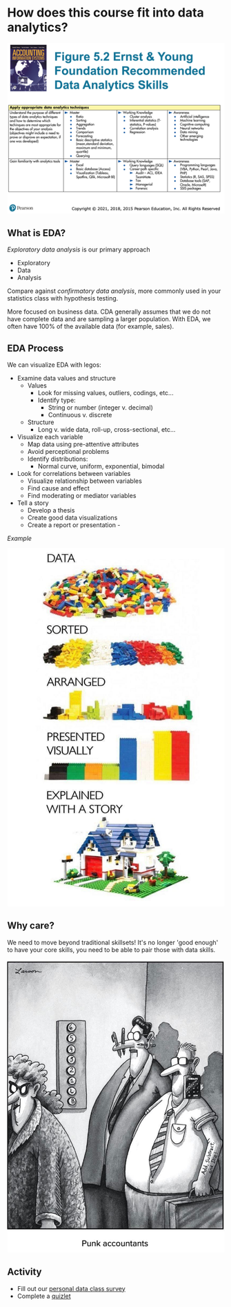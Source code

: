 <script src="/course_dv/presentation.js"></script>

# How does this course fit into data analytics?

![EY DA Skills](ey-da-skills.png)

## What is EDA?

*Exploratory data analysis* is our primary approach

- Exploratory
- Data
- Analysis

Compare against *confirmatory data analysis*, more commonly used in your statistics class with hypothesis testing.

More focused on business data. CDA generally assumes that we do not have complete data and are sampling a larger population. With EDA, we often have 100% of the available data (for example, sales).
## EDA Process

We can visualize EDA with legos:

- Examine data values and structure
	- Values
		- Look for missing values, outliers, codings, etc...
		- Identify type:
			- String or number (integer v. decimal)
			- Continuous v. discrete
	- Structure
		- Long v. wide data, roll-up, cross-sectional, etc...
- Visualize each variable
	- Map data using pre-attentive attributes
	- Avoid perceptional problems
	- Identify distributions:
		- Normal curve, uniform, exponential, bimodal
- Look for correlations between variables
	- Visualize relationship between variables
	- Find cause and effect
	- Find moderating or mediator variables
- Tell a story
	- Develop a thesis
	- Create good data visualizations
	- Create a report or presentation	- 


*Example*

![EDA with Legos|300](eda-legos.jpeg)


## Why care?

We need to move beyond traditional skillsets! It's no longer 'good enough' to have your core skills, you need to be able to pair those with data skills.

![Punk Accountants|300](punk-accountants.png)

## Activity

- Fill out our [personal data class survey](https://forms.gle/MJNVN6v4yYjcy5zg9)
- Complete a [quizlet](https://quizlet.com/1049082074/course_dv01-exploratory-data-analysis-eda-flash-cards/)
